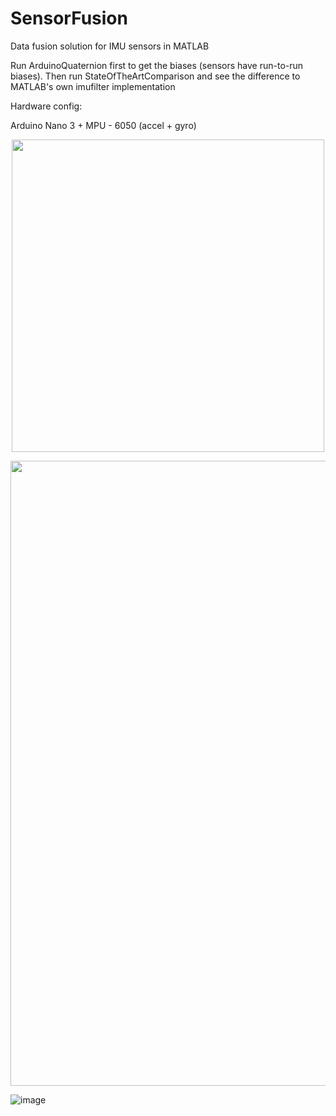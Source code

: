 # SensorFusion
Data fusion solution for IMU sensors in MATLAB

Run ArduinoQuaternion first to get the biases (sensors have run-to-run biases). Then run StateOfTheArtComparison and see the difference to MATLAB's own imufilter implementation

Hardware config: 

Arduino Nano 3 + 
MPU - 6050 (accel + gyro)

<p align="center">
  <img src="https://user-images.githubusercontent.com/81184255/179507012-5037c3da-6fbf-4166-a7c0-cd539bf88132.png" width="500"/>
</p>


<p align="center">
  <img src="https://user-images.githubusercontent.com/81184255/179507307-474d4e89-54a0-45c0-b766-2c8e626e5eac.gif" width="1000"/>
</p>

![image](https://user-images.githubusercontent.com/81184255/179507342-5f3b7f15-19e0-4187-96d0-5f9744cfb9d0.png)
